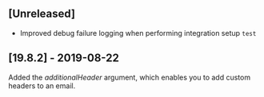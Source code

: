 ## [Unreleased]
  - Improved debug failure logging when performing integration setup `test`

## [19.8.2] - 2019-08-22
Added the *additionalHeader* argument, which enables you to add custom headers to an email.
